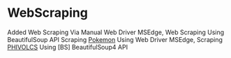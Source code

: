 # WebScraping
Added Web Scraping Via Manual Web Driver MSEdge, Web Scraping Using BeautifulSoup API
Scraping [Pokemon](https://pokemondb.net/pokedex/all) Using Web Driver MSEdge,
Scraping [PHIVOLCS](https://wovodat.phivolcs.dost.gov.ph/volcano/erupt-history?page=1) Using [BS] BeautifulSoup4 API 
